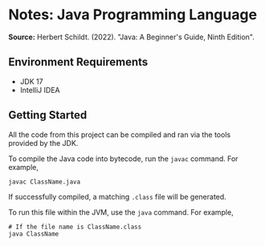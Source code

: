 # Notes: Java Programming Language

**Source:** Herbert Schildt. (2022). "Java: A Beginner's Guide, Ninth Edition".

## Environment Requirements

- JDK 17
- IntelliJ IDEA

## Getting Started

All the code from this project can be compiled and ran via the tools provided by the JDK.

To compile the Java code into bytecode, run the `javac` command. For example,

```shell
javac ClassName.java
```

If successfully compiled, a matching `.class` file will be generated.

To run this file within the JVM, use the `java` command. For example,

```shell
# If the file name is ClassName.class
java ClassName
```

